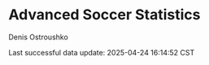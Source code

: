 # Advanced Soccer Statistics
Denis Ostroushko

<!-- gfm -->

Last successful data update: 2025-04-24 16:14:52 CST
